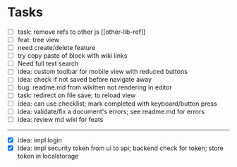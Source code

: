 
# Tasks

- [ ] task: remove refs to other js [[other-lib-ref]]
- [ ] feat: tree view
- [ ] need create/delete feature
- [ ] try copy paste of block with wiki links
- [ ] Need full text search
- [ ] idea: custom toolbar for mobile view with reduced buttons
- [ ] idea: check if not saved before navigate away
- [ ] bug:  readme.md from wikitten not rendering in editor
- [ ] task: redirect on file save; to reload view
- [ ] idea: can use checklist; mark completed with keyboard/button press
- [ ] idea: validate/fix a document's errors; see readme.md for errors
- [ ] idea: review md wiki for feats

----

- [x] idea: impl login
- [x] idea: impl security token from ui to api; backend check for token; store token in localstorage
